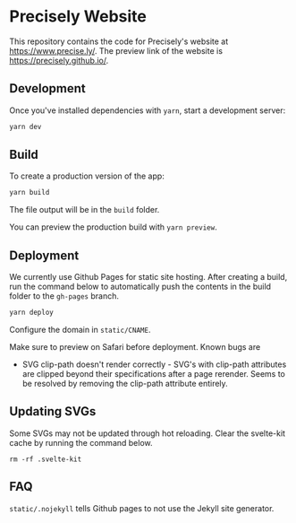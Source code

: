 # Precisely Website

This repository contains the code for Precisely's website at https://www.precise.ly/. The preview link of the website is https://precisely.github.io/.

## Development

Once you've installed dependencies with `yarn`, start a development server:

```bash
yarn dev
```

## Build

To create a production version of the app:

```bash
yarn build
```

The file output will be in the `build` folder.

You can preview the production build with `yarn preview`.

## Deployment

We currently use Github Pages for static site hosting. After creating a build, run the command below to automatically push the contents in the build folder to the `gh-pages` branch.

```bash
yarn deploy
```

Configure the domain in `static/CNAME`.

Make sure to preview on Safari before deployment. Known bugs are

- SVG clip-path doesn't render correctly - SVG's with clip-path attributes are clipped beyond their specifications after a page rerender. Seems to be resolved by removing the clip-path attribute entirely.

## Updating SVGs

Some SVGs may not be updated through hot reloading. Clear the svelte-kit cache by running the command below.

```
rm -rf .svelte-kit
```

## FAQ

`static/.nojekyll` tells Github pages to not use the Jekyll site generator.
